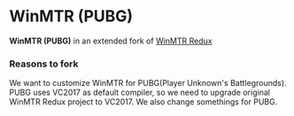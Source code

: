 WinMTR (PUBG)
==============
**WinMTR (PUBG)** in an extended fork of [WinMTR Redux](https://github.com/White-Tiger/WinMTR)

### Reasons to fork
We want to customize WinMTR for PUBG(Player Unknown's Battlegrounds).
PUBG uses VC2017 as default compiler, so we need to upgrade original WinMTR Redux project to VC2017.
We also change somethings for PUBG.
